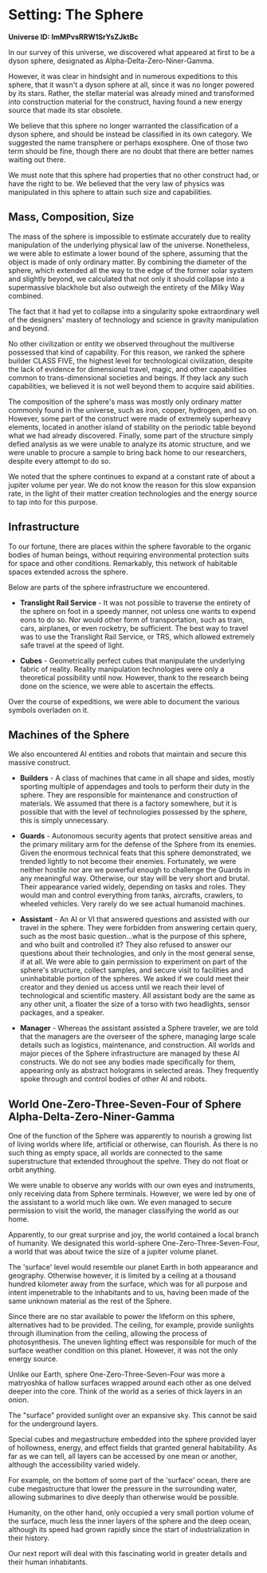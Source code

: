# Setting: The Sphere
**Universe ID: ImMPvsRRW1SrYsZJktBc**

In our survey of this universe, we discovered what appeared at first to be a dyson sphere, designated as Alpha-Delta-Zero-Niner-Gamma.

However, it was clear in hindsight and in numerous expeditions to this sphere, that it wasn't a dyson sphere at all, since it was no longer powered by its stars. Rather, the stellar material was already mined and transformed into construction material for the construct, having found a new energy source that made its star obsolete.

We believe that this sphere no longer warranted the classification of a dyson sphere, and should be instead be classified in its own category. We suggested the name transphere or perhaps exosphere. One of those two term should be fine, though there are no doubt that there are better names waiting out there.

We must note that this sphere had properties that no other construct had, or have the right to be. We believed that the very law of physics was manipulated in this sphere to attain such size and capabilities.

## **Mass, Composition, Size**

The mass of the sphere is impossible to estimate accurately due to reality manipulation of the underlying physical law of the universe. Nonetheless, we were able to estimate a lower bound of the sphere, assuming that the object is made of only ordinary matter. By combining the diameter of the sphere, which extended all the way to the edge of the former solar system and slightly beyond, we calculated that not only it should collapse into a supermassive blackhole but also outweigh the entirety of the Milky Way combined.

The fact that it had yet to collapse into a singularity spoke extraordinary well of the designers' mastery of technology and science in gravity manipulation and beyond.

No other civilization or entity we observed throughout the multiverse possessed that kind of capability. For this reason, we ranked the sphere builder CLASS FIVE, the highest level for technological civilization, despite the lack of evidence for dimensional travel, magic, and other capabilities common to trans-dimensional societies and beings. If they lack any such capabilities, we believed it is not well beyond them to acquire said abilities.

The composition of the sphere's mass was mostly only ordinary matter commonly found in the universe, such as iron, copper, hydrogen, and so on. However, some part of the construct were made of extremely superheavy elements, located in another island of stability on the periodic table beyond what we had already discovered. Finally, some part of the structure simply defied analysis as we were unable to analyze its atomic structure, and we were unable to procure a sample to bring back home to our researchers, despite every attempt to do so.

We noted that the sphere continues to expand at a constant rate of about a jupiter volume per year. We do not know the reason for this slow expansion rate, in the light of their matter creation technologies and the energy source to tap into for this purpose.


## **Infrastructure**
To our fortune, there are places within the sphere favorable to the organic bodies of human beings, without requiring environmental protection suits for space and other conditions. Remarkably, this network of habitable spaces extended across the sphere.

Below are parts of the sphere infrastructure we encountered.

* **Translight Rail Service** - It was not possible to traverse the entirety of the sphere on foot in a speedy manner, not unless one wants to expend eons to do so. Nor would other form of transportation, such as train, cars, airplanes, or even rocketry, be sufficient. The best way to travel was to use the Translight Rail Service, or TRS, which allowed extremely safe travel at the speed of light.

* **Cubes** - Geometrically perfect cubes that manipulate the underlying fabric of reality. Reality manipulation technologies were only a theoretical possibility until now. However, thank to the research being done on the science, we were able to ascertain the effects.

Over the course of expeditions, we were able to document the various symbols overladen on it.

## **Machines of the Sphere**

We also encountered AI entities and robots that maintain and secure this massive construct.

* **Builders** - A class of machines that came in all shape and sides, mostly sporting multiple of appendages and tools to perform their duty in the sphere. They are responsible for maintenance and construction of materials. We assumed that there is a factory somewhere, but it is possible that with the level of technologies possessed by the sphere, this is simply unnecessary.

* **Guards** - Autonomous security agents that protect sensitive areas and the primary military arm for the defense of the Sphere from its enemies. Given the enormous technical feats that this sphere demonstrated, we trended lightly to not become their enemies. Fortunately, we were neither hostile nor are we powerful enough to challenge the Guards in any meaningful way. Otherwise, our stay will be very short and brutal. Their appearance varied widely, depending on tasks and roles. They would man and control everything from tanks, aircrafts, crawlers, to wheeled vehicles. Very rarely do we see actual humanoid machines.

* **Assistant** - An AI or VI that answered questions and assisted with our travel in the sphere. They were forbidden from answering certain query, such as the most basic question...what is the purpose of this sphere, and who built and controlled it? They also refused to answer our questions about their technologies, and only in the most general sense, if at all. We were able to gain permission to experiment on part of the sphere's structure, collect samples, and secure visit to facilities and uninhabitable portion of the spheres. We asked if we could meet their creator and they denied us access until we reach their level of technological and scientific mastery. All assistant body are the same as any other unit, a floater the size of a torso with two headlights, sensor packages, and a speaker.

* **Manager** - Whereas the assistant assisted a Sphere traveler, we are told that the managers are the overseer of the sphere, managing large scale details such as logistics, maintenance, and construction. All worlds and major pieces of the Sphere infrastructure are managed by these AI constructs. We do not see any bodies made specifically for them, appearing only as abstract holograms in selected areas. They frequently spoke through and control bodies of other AI and robots.

## **World One-Zero-Three-Seven-Four of Sphere Alpha-Delta-Zero-Niner-Gamma**

One of the function of the Sphere was apparently to nourish a growing list of living worlds where life, artificial or otherwise, can flourish. As there is no such thing as empty space, all worlds are connected to the same superstructure that extended throughout the spehre. They do not float or orbit anything.

We were unable to observe any worlds with our own eyes and instruments, only receiving data from Sphere terminals. However, we were led by one of the assistant to a world much like own. We even managed to secure permission to visit the world, the manager classifying the world as our home.

Apparently, to our great surprise and joy, the world contained a local branch of humanity. We designated this world-sphere One-Zero-Three-Seven-Four, a world that was about twice the size of a jupiter volume planet.

The 'surface' level would resemble our planet Earth in both appearance and geography. Otherwise however, it is limited by a ceiling at a thousand hundred kilometer away from the surface, which was for all purpose and intent impenetrable to the inhabitants and to us, having been made of the same unknown material as the rest of the Sphere.

Since there are no star available to power the lifeform on this sphere, alternatives had to be provided. The ceiling, for example, provide sunlights through illumination from the ceiling, allowing the process of photosynthesis. The uneven lighting effect was responsible for much of the surface weather condition on this planet. However, it was not the only energy source.

Unlike our Earth, sphere One-Zero-Three-Seven-Four was more a matryoshka of hallow surfaces wrapped around each other as one delved deeper into the core. Think of the world as a series of thick layers in an onion.

The "surface" provided sunlight over an expansive sky. This cannot be said for the underground layers.

Special cubes and megastructure embedded into the sphere provided layer of hollowness, energy, and effect fields that granted general habitability. As far as we can tell, all layers can be accessed by one mean or another, although the accessibility varied widely.

For example, on the bottom of some part of the 'surface' ocean, there are cube megastructure that lower the pressure in the surrounding water, allowing submarines to dive deeply than otherwise would be possible.

Humanity, on the other hand, only occupied a very small portion volume of the surface, much less the inner layers of the sphere and the deep ocean, although its speed had grown rapidly since the start of industrialization in their history.

Our next report will deal with this fascinating world in greater details and their human inhabitants.
